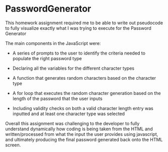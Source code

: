 # PasswordGenerator

This homework assignment required me to be able to write out pseudocode to fully visualize exactly what I was trying to execute for the Password Generator

The main components in the JavaScript were: 

* A series of prompts to the user to identify the criteria needed to populate the right password type

* Declaring all the variables for the different character types

* A function that generates random characters based on the character type

* A for loop that executes the random character generation based on the length of the password that the user inputs

* Including validity checks on both a valid character length entry was inputted and at least one character type was selected

Overall this assignment was challenging to the developer to fully understand dynamically how coding is being taken from the HTML and written/processed from what the input the user provides using javascript, and ultimately producing the final password generated back onto the HTML screen. 